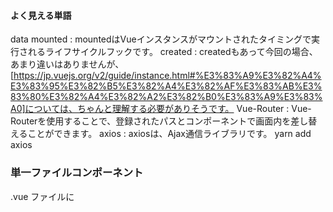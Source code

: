 #### よく見える単語
data
mounted : mountedはVueインスタンスがマウントされたタイミングで実行されるライフサイクルフックです。
created : createdもあって今回の場合、あまり違いはありませんが、[https://jp.vuejs.org/v2/guide/instance.html#%E3%83%A9%E3%82%A4%E3%83%95%E3%82%B5%E3%82%A4%E3%82%AF%E3%83%AB%E3%83%80%E3%82%A4%E3%82%A2%E3%82%B0%E3%83%A9%E3%83%A0]については、ちゃんと理解する必要がありそうです。
Vue-Router : Vue-Routerを使用することで、登録されたパスとコンポーネントで画面内を差し替えることができます。
axios : axiosは、Ajax通信ライブラリです。
  yarn add axios


### 単一ファイルコンポーネント
.vue ファイルに <template> タグを埋め込んでその中にHTMLを書き込む  
##### my-component.vue
```
<!-- 登録する -->
<template>
  <div>A custom component!</div>
</template>
```
##### app.js
components で使いたいコンポーネントのオブジェクトを指定して、 template でコンポーネントと置き換えるタグ（のようなもの）を指定する。
もちろん、 my-component.vue は読み込む必要がありますので、 import で読み込みます。
```
import MyComponent from './my-component.vue';

// root インスタンスを作成する
new Vue({
  el: '#example',
  components: { MyComponent },
  template: '<my-component></my-component>'
})
```
##### index.html.erb

HTMLは、 root要素に id="example" をつける。  
その中のコンポーネントを挿入したいところに、呼び出すコンポーネントの名前と同じタグ（のようなもの） <my-component> を記述する。  
そして app.js を読み込む。
```
<div id="example">
  <my-component></my-component>
</div>

<script src="./app.js"></script>
```
#### Drag&Drop参考
```
http://www.nct-inc.jp/engineer_blog/2599/
```

#### routerを使いたいときは
```
npm install --save vue-router  
```

### vue-routerでテンプレートの差替え
https://github.com/eiKatou/Sample/tree/a897a499404dee6a60af0ddb44d37338396b75f1/Vue.js/todo_vue

##### JavaScript(main.js)でrouter.jsをimportしつつ、親のテンプレートを表示するように設定。
```
import Vue from 'vue/dist/vue.esm.js'
import App from './App'
import router from './router'

Vue.config.productionTip = false

/* eslint-disable no-new */
new Vue({
  el: '#app',
  store,
  router,
  template: '<App/>',
  components: { App }
})
```
##### 親のてプレート(app.vue)で
```
<template>
  <div>
    <router-view></router-view>
  </div>
</template>

<script>
export default {
  name: 'app'
}
```
##### router.jsで
```
import Vue from 'vue/dist/vue.esm.js'
import Router from 'vue-router'
import Top from './components/Top'
import Edit from './components/Edit'

Vue.use(Router)

export default new Router({
  routes: [
    {
      path: '/',
      name: 'top',
      component: Top
    },
    {
      path: '/edit/:index',
      name: 'edit',
      component: Edit
    }
  ]
})
```
##### 子テンプレート１：top.vueで
```
<template>
<div>
<h1>TODO一覧</h1>
  <div id="todo_list">
    <table id="todo_table">
    <template v-for="(item, index) in todos" >
      <tr class="todo_row">
        <td class="todo">{{ item }}</td>
        <td><router-link :to="{ name:'edit', params:{index:index} }">edit</router-link></td>
      </tr>
    </template>
    </table>
  </div>
</template>
<script>
export default {
  name: 'top'
</script>
<style scoped>
</style>
```
##### 子テンプレート２：edit.vueで
```
<template>
  <div>
    <h1>TODOの編集</h1>
  </div>
</template>
<script>
export default {
  name: 'edit'
</script>
<style scoped>
</style>
```

#### Styling with Inline CSS Styles in Vue.js
```
<div style="width: 200px; height: 200px;" v-bind:style="{ 'background-color': ‘red’ }"></div>  
or  
<div style="width: 200px; height: 200px;" v-bind:style="{ 'background-color': color }"></div>
<button v-on:click="changeColor">Change Color</button>
<script>
data: {
	color: 'blue'
},
methods: {
	changeColor: function() {
		if (this.color == 'blue') {
			this.color = 'red';
		} else {
			this.color = 'blue';
		}
	}
}
</script>

or

<div v-bind:style="styles"></div>
data: {
  styles: {
	  'background-color': 'blue',
	  width: '200px',
	  height: '200px'
  }
}
```
#### Vue component に<style>を使いたい場合
html viewでjavascriptをimportするとき、stylesheetもimportする必要がある。
```
<%= javascript_pack_tag 'task_vue' %>
#追加分
<%= stylesheet_pack_tag 'task_vue' %>
```
#### Vuexとは
Vuex は Vue.js アプリケーションのための 状態管理パターン + ライブラリです。
```
npm install vuex --save
or
yarn add vuex
```
モジュールシステムで利用される場合、 Vue.use() によって Vuex を明示的に導入する必要があります。
```
import Vue from 'vue'
import Vuex from 'vuex'

Vue.use(Vuex)
```
Vuex は Promise (プロミス) を必要とします。ブラウザで Promise が実装されていない(例 IE)場合は、es6-promise のようなポリフィルライブラリを使用できます。
```
npm install es6-promise --save
or
yarn add es6-promise
```
Vuex を使用する前に、コードのどこかに次の行を追加します。
```
import 'es6-promise/auto'
```
Vuexはいくつかの要素をアプリ自身に含んでいます。
1.状態、これは私達のアプリを動かす信頼できる情報源(the source of truth)です。
2.ビュー、これは状態のただの宣言的なマッピングです。
3.アクション、これはビューからのユーザー入力に反応して、状態の変更を可能にする方法です。

#### Map形式のデータ作成
https://qiita.com/akicho8/items/1ca13fac3d93ff47d9ba

